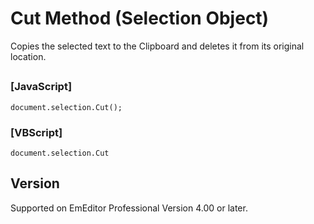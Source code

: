 # Cut Method (Selection Object)

Copies the selected text to the Clipboard and deletes it from its
original location.

## 

### \[JavaScript\]

```
document.selection.Cut();
```

### \[VBScript\]

```
document.selection.Cut
```

## Version

Supported on EmEditor Professional Version 4.00 or later.

